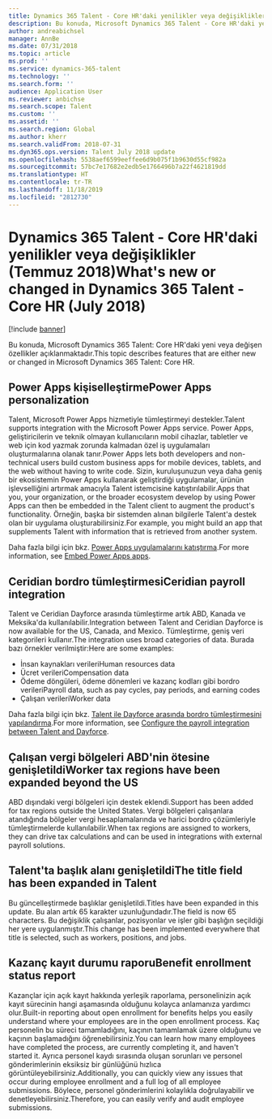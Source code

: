 ```yaml
---
title: Dynamics 365 Talent - Core HR'daki yenilikler veya değişiklikler (Temmuz 2018)
description: Bu konuda, Microsoft Dynamics 365 Talent - Core HR'daki yeni veya değişen özellikler açıklanmaktadır.
author: andreabichsel
manager: AnnBe
ms.date: 07/31/2018
ms.topic: article
ms.prod: ''
ms.service: dynamics-365-talent
ms.technology: ''
ms.search.form: ''
audience: Application User
ms.reviewer: anbichse
ms.search.scope: Talent
ms.custom: ''
ms.assetid: ''
ms.search.region: Global
ms.author: kherr
ms.search.validFrom: 2018-07-31
ms.dyn365.ops.version: Talent July 2018 update
ms.openlocfilehash: 5538aef6599eeffee6d9b075f1b9630d55cf982a
ms.sourcegitcommit: 57bc7e17682e2edb5e1766496b7a22f4621819dd
ms.translationtype: HT
ms.contentlocale: tr-TR
ms.lasthandoff: 11/18/2019
ms.locfileid: "2812730"
---
```

# <a name="whats-new-or-changed-in-dynamics-365-talent---core-hr-july-2018"></a><span data-ttu-id="3d28b-103">Dynamics 365 Talent - Core HR'daki yenilikler veya değişiklikler (Temmuz 2018)</span><span class="sxs-lookup"><span data-stu-id="3d28b-103">What's new or changed in Dynamics 365 Talent - Core HR (July 2018)</span></span>

[!include [banner](includes/banner.md)]

<span data-ttu-id="3d28b-104">Bu konuda, Microsoft Dynamics 365 Talent: Core HR'daki yeni veya değişen özellikler açıklanmaktadır.</span><span class="sxs-lookup"><span data-stu-id="3d28b-104">This topic describes features that are either new or changed in Microsoft Dynamics 365 Talent: Core HR.</span></span>

## <a name="power-apps-personalization"></a><span data-ttu-id="3d28b-105">Power Apps kişiselleştirme</span><span class="sxs-lookup"><span data-stu-id="3d28b-105">Power Apps personalization</span></span>

<span data-ttu-id="3d28b-106">Talent, Microsoft Power Apps hizmetiyle tümleştirmeyi destekler.</span><span class="sxs-lookup"><span data-stu-id="3d28b-106">Talent supports integration with the Microsoft Power Apps service.</span></span> <span data-ttu-id="3d28b-107">Power Apps, geliştiricilerin ve teknik olmayan kullanıcıların mobil cihazlar, tabletler ve web için kod yazmak zorunda kalmadan özel iş uygulamaları oluşturmalarına olanak tanır.</span><span class="sxs-lookup"><span data-stu-id="3d28b-107">Power Apps lets both developers and non-technical users build custom business apps for mobile devices, tablets, and the web without having to write code.</span></span> <span data-ttu-id="3d28b-108">Sizin, kuruluşunuzun veya daha geniş bir ekosistemin Power Apps kullanarak geliştirdiği uygulamalar, ürünün işlevselliğini artırmak amacıyla Talent istemcisine katıştırılabilir.</span><span class="sxs-lookup"><span data-stu-id="3d28b-108">Apps that you, your organization, or the broader ecosystem develop by using Power Apps can then be embedded in the Talent client to augment the product's functionality.</span></span> <span data-ttu-id="3d28b-109">Örneğin, başka bir sistemden alınan bilgilerle Talent'a destek olan bir uygulama oluşturabilirsiniz.</span><span class="sxs-lookup"><span data-stu-id="3d28b-109">For example, you might build an app that supplements Talent with information that is retrieved from another system.</span></span>

<span data-ttu-id="3d28b-110">Daha fazla bilgi için bkz. [Power Apps uygulamalarını katıştırma](../fin-and-ops/get-started/embed-power-apps.md).</span><span class="sxs-lookup"><span data-stu-id="3d28b-110">For more information, see [Embed Power Apps apps](../fin-and-ops/get-started/embed-power-apps.md).</span></span>

## <a name="ceridian-payroll-integration"></a><span data-ttu-id="3d28b-111">Ceridian bordro tümleştirmesi</span><span class="sxs-lookup"><span data-stu-id="3d28b-111">Ceridian payroll integration</span></span>

<span data-ttu-id="3d28b-112">Talent ve Ceridian Dayforce arasında tümleştirme artık ABD, Kanada ve Meksika'da kullanılabilir.</span><span class="sxs-lookup"><span data-stu-id="3d28b-112">Integration between Talent and Ceridian Dayforce is now available for the US, Canada, and Mexico.</span></span> <span data-ttu-id="3d28b-113">Tümleştirme, geniş veri kategorileri kullanır.</span><span class="sxs-lookup"><span data-stu-id="3d28b-113">The integration uses broad categories of data.</span></span> <span data-ttu-id="3d28b-114">Burada bazı örnekler verilmiştir:</span><span class="sxs-lookup"><span data-stu-id="3d28b-114">Here are some examples:</span></span>

- <span data-ttu-id="3d28b-115">İnsan kaynakları verileri</span><span class="sxs-lookup"><span data-stu-id="3d28b-115">Human resources data</span></span>
- <span data-ttu-id="3d28b-116">Ücret verileri</span><span class="sxs-lookup"><span data-stu-id="3d28b-116">Compensation data</span></span>
- <span data-ttu-id="3d28b-117">Ödeme döngüleri, ödeme dönemleri ve kazanç kodları gibi bordro verileri</span><span class="sxs-lookup"><span data-stu-id="3d28b-117">Payroll data, such as pay cycles, pay periods, and earning codes</span></span>
- <span data-ttu-id="3d28b-118">Çalışan verileri</span><span class="sxs-lookup"><span data-stu-id="3d28b-118">Worker data</span></span>

<span data-ttu-id="3d28b-119">Daha fazla bilgi için bkz. [Talent ile Dayforce arasında bordro tümleştirmesini yapılandırma](configure-payroll-integration.md).</span><span class="sxs-lookup"><span data-stu-id="3d28b-119">For more information, see [Configure the payroll integration between Talent and Dayforce](configure-payroll-integration.md).</span></span>

## <a name="worker-tax-regions-have-been-expanded-beyond-the-us"></a><span data-ttu-id="3d28b-120">Çalışan vergi bölgeleri ABD'nin ötesine genişletildi</span><span class="sxs-lookup"><span data-stu-id="3d28b-120">Worker tax regions have been expanded beyond the US</span></span>

<span data-ttu-id="3d28b-121">ABD dışındaki vergi bölgeleri için destek eklendi.</span><span class="sxs-lookup"><span data-stu-id="3d28b-121">Support has been added for tax regions outside the United States.</span></span> <span data-ttu-id="3d28b-122">Vergi bölgeleri çalışanlara atandığında bölgeler vergi hesaplamalarında ve harici bordro çözümleriyle tümleştirmelerde kullanılabilir.</span><span class="sxs-lookup"><span data-stu-id="3d28b-122">When tax regions are assigned to workers, they can drive tax calculations and can be used in integrations with external payroll solutions.</span></span>

## <a name="the-title-field-has-been-expanded-in-talent"></a><span data-ttu-id="3d28b-123">Talent'ta başlık alanı genişletildi</span><span class="sxs-lookup"><span data-stu-id="3d28b-123">The title field has been expanded in Talent</span></span>

<span data-ttu-id="3d28b-124">Bu güncelleştirmede başlıklar genişletildi.</span><span class="sxs-lookup"><span data-stu-id="3d28b-124">Titles have been expanded in this update.</span></span> <span data-ttu-id="3d28b-125">Bu alan artık 65 karakter uzunluğundadır.</span><span class="sxs-lookup"><span data-stu-id="3d28b-125">The field is now 65 characters.</span></span> <span data-ttu-id="3d28b-126">Bu değişiklik çalışanlar, pozisyonlar ve işler gibi başlığın seçildiği her yere uygulanmıştır.</span><span class="sxs-lookup"><span data-stu-id="3d28b-126">This change has been implemented everywhere that title is selected, such as workers, positions, and jobs.</span></span>

## <a name="benefit-enrollment-status-report"></a><span data-ttu-id="3d28b-127">Kazanç kayıt durumu raporu</span><span class="sxs-lookup"><span data-stu-id="3d28b-127">Benefit enrollment status report</span></span>

<span data-ttu-id="3d28b-128">Kazançlar için açık kayıt hakkında yerleşik raporlama, personelinizin açık kayıt sürecinin hangi aşamasında olduğunu kolayca anlamanıza yardımcı olur.</span><span class="sxs-lookup"><span data-stu-id="3d28b-128">Built-in reporting about open enrollment for benefits helps you easily understand where your employees are in the open enrollment process.</span></span> <span data-ttu-id="3d28b-129">Kaç personelin bu süreci tamamladığını, kaçının tamamlamak üzere olduğunu ve kaçının başlamadığını öğrenebilirsiniz.</span><span class="sxs-lookup"><span data-stu-id="3d28b-129">You can learn how many employees have completed the process, are currently completing it, and haven't started it.</span></span> <span data-ttu-id="3d28b-130">Ayrıca personel kaydı sırasında oluşan sorunları ve personel gönderimlerinin eksiksiz bir günlüğünü hızlıca görüntüleyebilirsiniz.</span><span class="sxs-lookup"><span data-stu-id="3d28b-130">Additionally, you can quickly view any issues that occur during employee enrollment and a full log of all employee submissions.</span></span> <span data-ttu-id="3d28b-131">Böylece, personel gönderimlerini kolaylıkla doğrulayabilir ve denetleyebilirsiniz.</span><span class="sxs-lookup"><span data-stu-id="3d28b-131">Therefore, you can easily verify and audit employee submissions.</span></span>

